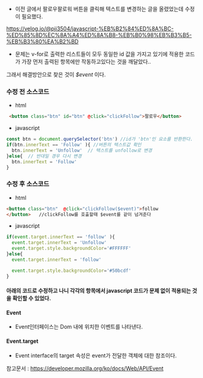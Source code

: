 - 이전 글에서 팔로우팔로워 버튼을 클릭해 텍스트를 변경하는 글을 올렸었는데 수정이 필요했다.

https://velog.io/@pji3504/javascript-%EB%B2%84%ED%8A%BC-%ED%85%8D%EC%8A%A4%ED%8A%B8-%EB%B0%98%EB%B3%B5-%EB%B3%80%EA%B2%BD

- 문제는 v-for로 출력한 리스트들이 모두 동일한 id 값을 가지고 있기에
적용한 코드가 가장 먼저 출력된 항목에만 작동하고있다는 것을 깨달았다..

그래서 해결방안으로 찾은 것이 *$event* 이다.

### 수정 전 소스코드
- html
```html
 <button class="btn" id="btn" @click="clickFollow">팔로우</button>
```
- javascript
```javascript
const btn = document.querySelector('btn') //id가 'btn'인 요소를 반환한다.
if(btn.innerText == 'Follow' ){ //버튼의 텍스트값 확인
  btn.innerText = 'Unfollow'  // 텍스트를 unfollow로 변경
}else{  // 반대일 경우 다시 변경
  btn.innerText = 'Follow'
}
```

### 수정 후 소스코드
- html
```html
<button class="btn"  @click="clickFollow($event)">follow
</button>   //clickFollow를 호출할때 $event를 같이 넘겨준다
```
- javascript
```javascript
if(event.target.innerText == 'follow' ){
  event.target.innerText = 'Unfollow'
  event.target.style.backgroundColor='#FFFFFF'
}else{
  event.target.innerText = 'follow'

  event.target.style.backgroundColor='#50bcdf'
}
```

#### 아래의 코드로 수정하고 나니 각각의 항목에서 javascript 코드가 문제 없이 적용되는 것을 확인할 수 있었다.


#### Event
- Event인터페이스는 Dom 내에 위치한 이벤트를 나타낸다.
#### Event.target
- Event interface의 target 속성은 event가 전달한 객체에 대한 참조이다.

참고문서 : https://developer.mozilla.org/ko/docs/Web/API/Event
